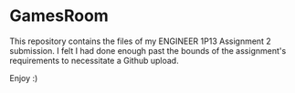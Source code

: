 # GamesRoom

This repository contains the files of my ENGINEER 1P13 Assignment 2 submission. I felt I had
done enough past the bounds of the assignment's requirements to necessitate a Github upload.

Enjoy :)
